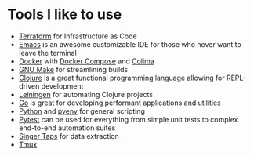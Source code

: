 # Tools I like to use
 - [Terraform](https://developer.hashicorp.com/terraform/intro) for Infrastructure as Code
 - [Emacs](https://emacsrocks.com/) is an awesome customizable IDE for those who never want to leave the terminal
 - [Docker](https://docs.docker.com/reference/) with [Docker Compose](https://docs.docker.com/compose/intro/features-uses/) and [Colima](https://github.com/abiosoft/colima)
 - [GNU Make](https://www.gnu.org/software/make/manual/make.html#Simple-Makefile) for streamlining builds
 - [Clojure](https://clojure.org/) is a great functional programming language allowing for REPL-driven development
 - [Leiningen](https://leiningen.org/tutorial.html) for automating Clojure projects
 - [Go](https://go.dev/play/) is great for developing  performant applications and utilities
 - [Python](https://www.python.org/about/gettingstarted/) and [pyenv](https://realpython.com/intro-to-pyenv/#why-use-pyenv) for general scripting
 - [Pytest](https://docs.pytest.org/en/8.0.x/#a-quick-example) can be used for everything from simple unit tests to complex end-to-end automation suites
 - [Singer Taps](https://github.com/singer-io/getting-started) for data extraction
 - [Tmux](https://github.com/tmux/tmux/tree/master?tab=readme-ov-file#welcome-to-tmux)
